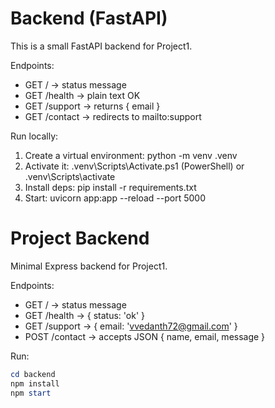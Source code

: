 # Backend (FastAPI)

This is a small FastAPI backend for Project1.

Endpoints:
- GET / -> status message
- GET /health -> plain text OK
- GET /support -> returns { email }
- GET /contact -> redirects to mailto:support

Run locally:

1. Create a virtual environment: python -m venv .venv
2. Activate it: .venv\Scripts\Activate.ps1 (PowerShell) or .venv\Scripts\activate
3. Install deps: pip install -r requirements.txt
4. Start: uvicorn app:app --reload --port 5000
# Project Backend

Minimal Express backend for Project1.

Endpoints:
- GET / -> status message
- GET /health -> { status: 'ok' }
- GET /support -> { email: 'vvedanth72@gmail.com' }
- POST /contact -> accepts JSON { name, email, message }

Run:

```powershell
cd backend
npm install
npm start
```
